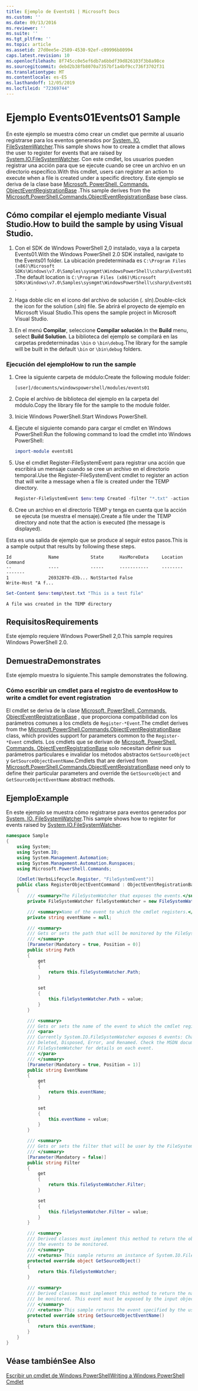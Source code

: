 ```yaml
---
title: Ejemplo de Events01 | Microsoft Docs
ms.custom: ''
ms.date: 09/13/2016
ms.reviewer: ''
ms.suite: ''
ms.tgt_pltfrm: ''
ms.topic: article
ms.assetid: 27d0ee5e-2589-4530-92ef-c09996b80994
caps.latest.revision: 10
ms.openlocfilehash: 8f745cc0e5ef6db7a6bbdf39d826103f3b8a98ce
ms.sourcegitcommit: debd2b38fb8070a7357bf1a4bf9cc736f3702f31
ms.translationtype: MT
ms.contentlocale: es-ES
ms.lasthandoff: 12/05/2019
ms.locfileid: "72369744"
---
```

# <a name="events01-sample"></a><span data-ttu-id="752bf-102">Ejemplo Events01</span><span class="sxs-lookup"><span data-stu-id="752bf-102">Events01 Sample</span></span>

<span data-ttu-id="752bf-103">En este ejemplo se muestra cómo crear un cmdlet que permite al usuario registrarse para los eventos generados por [System. IO. FileSystemWatcher](/dotnet/api/System.IO.FileSystemWatcher).</span><span class="sxs-lookup"><span data-stu-id="752bf-103">This sample shows how to create a cmdlet that allows the user to register for events that are raised by [System.IO.FileSystemWatcher](/dotnet/api/System.IO.FileSystemWatcher).</span></span>
<span data-ttu-id="752bf-104">Con este cmdlet, los usuarios pueden registrar una acción para que se ejecute cuando se cree un archivo en un directorio específico.</span><span class="sxs-lookup"><span data-stu-id="752bf-104">With this cmdlet, users can register an action to execute when a file is created under a specific directory.</span></span>
<span data-ttu-id="752bf-105">Este ejemplo se deriva de la clase base [Microsoft. PowerShell. Commands. ObjectEventRegistrationBase](/dotnet/api/Microsoft.PowerShell.Commands.ObjectEventRegistrationBase) .</span><span class="sxs-lookup"><span data-stu-id="752bf-105">This sample derives from the [Microsoft.PowerShell.Commands.ObjectEventRegistrationBase](/dotnet/api/Microsoft.PowerShell.Commands.ObjectEventRegistrationBase) base class.</span></span>

## <a name="how-to-build-the-sample-by-using-visual-studio"></a><span data-ttu-id="752bf-106">Cómo compilar el ejemplo mediante Visual Studio.</span><span class="sxs-lookup"><span data-stu-id="752bf-106">How to build the sample by using Visual Studio.</span></span>

1. <span data-ttu-id="752bf-107">Con el SDK de Windows PowerShell 2,0 instalado, vaya a la carpeta Events01.</span><span class="sxs-lookup"><span data-stu-id="752bf-107">With the Windows PowerShell 2.0 SDK installed, navigate to the Events01 folder.</span></span>
   <span data-ttu-id="752bf-108">La ubicación predeterminada es `C:\Program Files (x86)\Microsoft SDKs\Windows\v7.0\Samples\sysmgmt\WindowsPowerShell\csharp\Events01`.</span><span class="sxs-lookup"><span data-stu-id="752bf-108">The default location is `C:\Program Files (x86)\Microsoft SDKs\Windows\v7.0\Samples\sysmgmt\WindowsPowerShell\csharp\Events01`.</span></span>

2. <span data-ttu-id="752bf-109">Haga doble clic en el icono del archivo de solución (. sln).</span><span class="sxs-lookup"><span data-stu-id="752bf-109">Double-click the icon for the solution (.sln) file.</span></span>
   <span data-ttu-id="752bf-110">Se abrirá el proyecto de ejemplo en Microsoft Visual Studio.</span><span class="sxs-lookup"><span data-stu-id="752bf-110">This opens the sample project in Microsoft Visual Studio.</span></span>

3. <span data-ttu-id="752bf-111">En el menú **Compilar**, seleccione **Compilar solución**.</span><span class="sxs-lookup"><span data-stu-id="752bf-111">In the **Build** menu, select **Build Solution**.</span></span>
   <span data-ttu-id="752bf-112">La biblioteca del ejemplo se compilará en las carpetas predeterminadas `\bin` o `\bin\debug`.</span><span class="sxs-lookup"><span data-stu-id="752bf-112">The library for the sample will be built in the default `\bin` or `\bin\debug` folders.</span></span>

### <a name="how-to-run-the-sample"></a><span data-ttu-id="752bf-113">Ejecución del ejemplo</span><span class="sxs-lookup"><span data-stu-id="752bf-113">How to run the sample</span></span>

1. <span data-ttu-id="752bf-114">Cree la siguiente carpeta de módulo:</span><span class="sxs-lookup"><span data-stu-id="752bf-114">Create the following module folder:</span></span>

    `[user]/documents/windowspowershell/modules/events01`

2. <span data-ttu-id="752bf-115">Copie el archivo de biblioteca del ejemplo en la carpeta del módulo.</span><span class="sxs-lookup"><span data-stu-id="752bf-115">Copy the library file for the sample to the module folder.</span></span>

3. <span data-ttu-id="752bf-116">Inicie Windows PowerShell.</span><span class="sxs-lookup"><span data-stu-id="752bf-116">Start Windows PowerShell.</span></span>

4. <span data-ttu-id="752bf-117">Ejecute el siguiente comando para cargar el cmdlet en Windows PowerShell:</span><span class="sxs-lookup"><span data-stu-id="752bf-117">Run the following command to load the cmdlet into Windows PowerShell:</span></span>

    ```powershell
    import-module events01
    ```

5. <span data-ttu-id="752bf-118">Use el cmdlet Register-FileSystemEvent para registrar una acción que escribirá un mensaje cuando se cree un archivo en el directorio temporal.</span><span class="sxs-lookup"><span data-stu-id="752bf-118">Use the Register-FileSystemEvent cmdlet to register an action that will write a message when a file is created under the TEMP directory.</span></span>

    ```powershell
    Register-FileSystemEvent $env:temp Created -filter "*.txt" -action { Write-Host "A file was created in the TEMP directory" }
    ```

6. <span data-ttu-id="752bf-119">Cree un archivo en el directorio TEMP y tenga en cuenta que la acción se ejecuta (se muestra el mensaje).</span><span class="sxs-lookup"><span data-stu-id="752bf-119">Create a file under the TEMP directory and note that the action is executed (the message is displayed).</span></span>

<span data-ttu-id="752bf-120">Esta es una salida de ejemplo que se produce al seguir estos pasos.</span><span class="sxs-lookup"><span data-stu-id="752bf-120">This is a sample output that results by following these steps.</span></span>

```output
Id              Name            State      HasMoreData     Location             Command
--              ----            -----      -----------     --------             -------
1               26932870-d3b... NotStarted False                                 Write-Host "A f...

```

```powershell
Set-Content $env:temp\test.txt "This is a test file"
```

```output
A file was created in the TEMP directory
```

## <a name="requirements"></a><span data-ttu-id="752bf-121">Requisitos</span><span class="sxs-lookup"><span data-stu-id="752bf-121">Requirements</span></span>

<span data-ttu-id="752bf-122">Este ejemplo requiere Windows PowerShell 2,0.</span><span class="sxs-lookup"><span data-stu-id="752bf-122">This sample requires Windows PowerShell 2.0.</span></span>

## <a name="demonstrates"></a><span data-ttu-id="752bf-123">Demuestra</span><span class="sxs-lookup"><span data-stu-id="752bf-123">Demonstrates</span></span>

<span data-ttu-id="752bf-124">Este ejemplo muestra lo siguiente.</span><span class="sxs-lookup"><span data-stu-id="752bf-124">This sample demonstrates the following.</span></span>

### <a name="how-to-write-a-cmdlet-for-event-registration"></a><span data-ttu-id="752bf-125">Cómo escribir un cmdlet para el registro de eventos</span><span class="sxs-lookup"><span data-stu-id="752bf-125">How to write a cmdlet for event registration</span></span>

<span data-ttu-id="752bf-126">El cmdlet se deriva de la clase [Microsoft. PowerShell. Commands. ObjectEventRegistrationBase](/dotnet/api/Microsoft.PowerShell.Commands.ObjectEventRegistrationBase) , que proporciona compatibilidad con los parámetros comunes a los cmdlets de `Register-*Event`.</span><span class="sxs-lookup"><span data-stu-id="752bf-126">The cmdlet derives from the [Microsoft.PowerShell.Commands.ObjectEventRegistrationBase](/dotnet/api/Microsoft.PowerShell.Commands.ObjectEventRegistrationBase) class, which provides support for parameters common to the `Register-*Event` cmdlets.</span></span>
<span data-ttu-id="752bf-127">Los cmdlets que se derivan de [Microsoft. PowerShell. Commands. ObjectEventRegistrationBase](/dotnet/api/Microsoft.PowerShell.Commands.ObjectEventRegistrationBase) solo necesitan definir sus parámetros particulares e invalidar los métodos abstractos `GetSourceObject` y `GetSourceObjectEventName`.</span><span class="sxs-lookup"><span data-stu-id="752bf-127">Cmdlets that are derived from [Microsoft.PowerShell.Commands.ObjectEventRegistrationBase](/dotnet/api/Microsoft.PowerShell.Commands.ObjectEventRegistrationBase) need only to define their particular parameters and override the `GetSourceObject` and `GetSourceObjectEventName` abstract methods.</span></span>

## <a name="example"></a><span data-ttu-id="752bf-128">Ejemplo</span><span class="sxs-lookup"><span data-stu-id="752bf-128">Example</span></span>

<span data-ttu-id="752bf-129">En este ejemplo se muestra cómo registrarse para eventos generados por [System. IO. FileSystemWatcher](/dotnet/api/System.IO.FileSystemWatcher).</span><span class="sxs-lookup"><span data-stu-id="752bf-129">This sample shows how to register for events raised by [System.IO.FileSystemWatcher](/dotnet/api/System.IO.FileSystemWatcher).</span></span>

```csharp
namespace Sample
{
    using System;
    using System.IO;
    using System.Management.Automation;
    using System.Management.Automation.Runspaces;
    using Microsoft.PowerShell.Commands;

    [Cmdlet(VerbsLifecycle.Register, "FileSystemEvent")]
    public class RegisterObjectEventCommand : ObjectEventRegistrationBase
    {
        /// <summary>The FileSystemWatcher that exposes the events.</summary>
        private FileSystemWatcher fileSystemWatcher = new FileSystemWatcher();

        /// <summary>Name of the event to which the cmdlet registers.</summary>
        private string eventName = null;

        /// <summary>
        /// Gets or sets the path that will be monitored by the FileSystemWatcher.
        /// </summary>
        [Parameter(Mandatory = true, Position = 0)]
        public string Path
        {
            get
            {
                return this.fileSystemWatcher.Path;
            }

            set
            {
                this.fileSystemWatcher.Path = value;
            }
        }

        /// <summary>
        /// Gets or sets the name of the event to which the cmdlet registers.
        /// <para>
        /// Currently System.IO.FileSystemWatcher exposes 6 events: Changed, Created,
        /// Deleted, Disposed, Error, and Renamed. Check the MSDN documentation of
        /// FileSystemWatcher for details on each event.
        /// </para>
        /// </summary>
        [Parameter(Mandatory = true, Position = 1)]
        public string EventName
        {
            get
            {
                return this.eventName;
            }

            set
            {
                this.eventName = value;
            }
        }

        /// <summary>
        /// Gets or sets the filter that will be user by the FileSystemWatcher.
        /// </summary>
        [Parameter(Mandatory = false)]
        public string Filter
        {
            get
            {
                return this.fileSystemWatcher.Filter;
            }

            set
            {
                this.fileSystemWatcher.Filter = value;
            }
        }

        /// <summary>
        /// Derived classes must implement this method to return the object that generates
        /// the events to be monitored.
        /// </summary>
        /// <returns> This sample returns an instance of System.IO.FileSystemWatcher</returns>
        protected override object GetSourceObject()
        {
            return this.fileSystemWatcher;
        }

        /// <summary>
        /// Derived classes must implement this method to return the name of the event to
        /// be monitored. This event must be exposed by the input object.
        /// </summary>
        /// <returns> This sample returns the event specified by the user with the -EventName parameter.</returns>
        protected override string GetSourceObjectEventName()
        {
            return this.eventName;
        }
    }
}
```

## <a name="see-also"></a><span data-ttu-id="752bf-130">Véase también</span><span class="sxs-lookup"><span data-stu-id="752bf-130">See Also</span></span>

[<span data-ttu-id="752bf-131">Escribir un cmdlet de Windows PowerShell</span><span class="sxs-lookup"><span data-stu-id="752bf-131">Writing a Windows PowerShell Cmdlet</span></span>](writing-a-windows-powershell-cmdlet.md)
